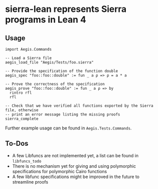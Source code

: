 # sierra-lean represents Sierra programs in Lean 4

## Usage

```lean
import Aegis.Commands

-- Load a Sierra file
aegis_load_file "Aegis/Tests/foo.sierra"

-- Provide the specification of the function double
aegis_spec "foo::foo::double" := fun _ a ρ => ρ = a * a

-- Prove the correctness of the specification
aegis_prove "foo::foo::double" := fun _ a ρ => by
  rintro rfl
  rfl

-- Check that we have verified all functions exported by the Sierra file, otherwise
-- print an error message listing the missing proofs
sierra_complete
```

Further example usage can be found in `Aegis.Tests.Commands`.

## To-Dos

* A few Libfuncs are not implemented yet, a list can be found in `libfuncs_todo`
* There is no mechanism yet for giving and using polymorphic specifications for polymorphic Cairo functions
* A few libfunc specifications might be improved in the future to streamline proofs
